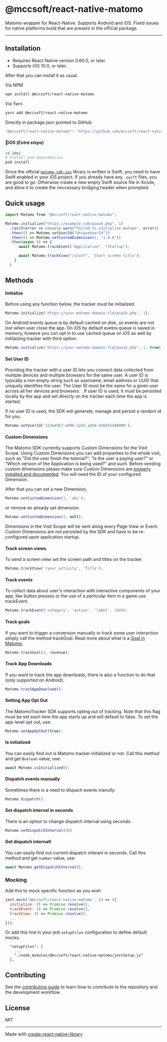 # @mccsoft/react-native-matomo


Matomo wrapper for React-Native. Supports Android and iOS. Fixed issues for native platforms build that are present in the official package.

---
## Installation
- Requires React Native version 0.60.0, or later.
- Supports iOS 10.0, or later.

After that you can install it as usual.

Via NPM
```sh
npm install @mccsoft/react-native-matomo
```

Via Yarn
```sh
yarn add @mccsoft/react-native-matomo
```

Directly in package.json pointed to GitHub
```sh
"@mccsoft/react-native-matomo": "https://github.com/mccsoft/react-native-matomo",
```

#### :iphone:iOS (_Extra steps_)

```bash
cd ios/
# Install pod dependencies
pod install

```

Since the official [`matomo-sdk-ios`](https://github.com/matomo-org/matomo-sdk-ios) library is written is Swift, you need to have Swift enabled in your iOS project. If you already have any `.swift` files, you are good to go. Otherwise create a new empty Swift source file in Xcode, and allow it to create the neccessary bridging header when prompted.

## Quick usage

```js
import Matomo from "@mccsoft/react-native-matomo";

Matomo.initialize("https://example.com/piwik.php", 1)
  .catch(error => console.warn("Failed to initialize matomo", error))
  .then(() => Matomo.setUserId("UniqueUserId"))
  .then(() => Matomo.setCustomDimension(1, "1.0.0"))
  .then(async () => {
      await Matomo.trackEvent("Application", "Startup");

      await Matomo.trackView("/start", 'Start screen title');
    }
  )
```

## Methods

#### Initialize

Before using any function below, the tracker must be initialized.

```javascript
Matomo.initialize('https://your-matomo-domain.tld/piwik.php', 1);
```

On Android events queue is by default cached on disk, so events are not lost when user close the app. On iOS by default evetns queue is saved in memory, howeve you con opt in to use cached queue on iOS as well by initilaizing tracker with third option:

```javascript
Matomo.initialize('https://your-matomo-domain.tld/piwik.php', 1, true);
```

#### Set User ID

Providing the tracker with a user ID lets you connect data collected from multiple devices and multiple browsers for the same user. A user ID is typically a non empty string such as username, email address or UUID that uniquely identifies the user. The User ID must be the same for a given user across all her devices and browsers. .
If user ID is used, it must be persisted locally by the app and set directly on the tracker each time the app is started.

If no user ID is used, the SDK will generate, manage and persist a random id for you.

```javascript
Matomo.setUserId('123e4567-e89b-12d3-a456-426655440000');
```

#### Custom Dimensions

The Matomo SDK currently supports Custom Dimensions for the Visit Scope. Using Custom Dimensions you can add properties to the whole visit, such as "Did the user finish the tutorial?", "Is the user a paying user?" or "Which version of the Application is being used?" and such. Before sending custom dimensions please make sure Custom Dimensions are [properly installed and documented](https://matomo.org/docs/custom-dimensions/). You will need the ID of your configured Dimension.

After that you can set a new Dimension,

```javascript
Matomo.setCustomDimension(1, 'abc');
```

or remove an already set dimension.

```javascript
Matomo.setCustomDimension(1, null);
```
Dimensions in the Visit Scope will be sent along every Page View or Event. Custom Dimensions are not persisted by the SDK and have to be re-configured upon application startup.

#### Track screen views

To send a screen view set the screen path and titles on the tracker.

```javascript
Matomo.trackView('/your_activity', 'Title');
```

#### Track events

To collect data about user's interaction with interactive components of your app, like button presses or the use of a particular item in a game
use trackEvent.

```javascript
Matomo.trackEvent('category', 'action', 'label', 1000);
```

#### Track goals

If you want to trigger a conversion manually or track some user interaction simply call the method trackGoal. Read more about what is a [Goal in Matomo](http://matomo.org/docs/tracking-goals-web-analytics/).

```javascript
Matomo.trackGoal(1, revenue);
```

#### Track App Downloads

If you want to track the app downloads, there is also a function to do that (only supported on Android).

```javascript
Matomo.trackAppDownload();
```

#### Setting App Opt Out

The MatomoTracker SDK supports opting out of tracking. Note that this flag must be set each time the app starts up and will default to false. To set the app-level opt out, use:

```javascript
Matomo.setAppOptOut(true);
```

#### Is initialized
You can easily find out is Matomo tracker initialized or not. Call this method and get `Boolean` value, use:

```javascript
await Matomo.isInitialized();
```

#### Dispatch events manually

Sometimes there is a need to dispach events manully:

```javascript
Matomo.dispatch();
```

#### Set dispatch interval in seconds

There is an option to change dispatch interval using seconds:

```javascript
Matomo.setDispatchInterval(30)
```

#### Get dispatch internatl
You can easily find out current dispatch interanl in seconds. Call this method and get `number` value, use:

```javascript
await Matomo.getDispatchInterval();
```

### Mocking

Add this to mock specific function as you wish

```js
jest.mock('@mccsoft/react-native-matomo', () => ({
  initialize: () => Promise.resolve(),
  trackEvent: () => Promise.resolve(),
  trackView: () => Promise.resolve(),
  ...
}));
```

Or add this line in your jest `setupFiles` configuration to define default mocks.

```
  "setupFiles": [
    ...
    "./node_modules/@mccsoft/react-native-matomo/jestSetup.js"
  ],
```

## Contributing

See the [contributing guide](CONTRIBUTING.md) to learn how to contribute to the repository and the development workflow.

## License

MIT

---

Made with [create-react-native-library](https://github.com/callstack/react-native-builder-bob)
